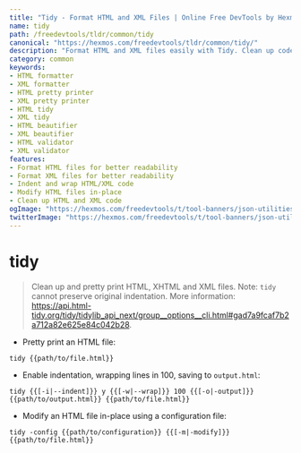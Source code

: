 ```yaml
---
title: "Tidy - Format HTML and XML Files | Online Free DevTools by Hexmos"
name: tidy
path: /freedevtools/tldr/common/tidy
canonical: "https://hexmos.com/freedevtools/tldr/common/tidy/"
description: "Format HTML and XML files easily with Tidy. Clean up code, add indentation and improve readability using command line interface. Free online tool, no registration required."
category: common
keywords:
- HTML formatter
- XML formatter
- HTML pretty printer
- XML pretty printer
- HTML tidy
- XML tidy
- HTML beautifier
- XML beautifier
- HTML validator
- XML validator
features:
- Format HTML files for better readability
- Format XML files for better readability
- Indent and wrap HTML/XML code
- Modify HTML files in-place
- Clean up HTML and XML code
ogImage: "https://hexmos.com/freedevtools/t/tool-banners/json-utilities-banner.png"
twitterImage: "https://hexmos.com/freedevtools/t/tool-banners/json-utilities-banner.png"
---
```


# tidy

> Clean up and pretty print HTML, XHTML and XML files.
> Note: `tidy` cannot preserve original indentation.
> More information: <https://api.html-tidy.org/tidy/tidylib_api_next/group__options__cli.html#gad7a9fcaf7b2a712a82e625e84c042b28>.

- Pretty print an HTML file:

`tidy {{path/to/file.html}}`

- Enable indentation, wrapping lines in 100, saving to `output.html`:

`tidy {{[-i|--indent]}} y {{[-w|--wrap]}} 100 {{[-o|-output]}} {{path/to/output.html}} {{path/to/file.html}}`

- Modify an HTML file in-place using a configuration file:

`tidy -config {{path/to/configuration}} {{[-m|-modify]}} {{path/to/file.html}}`
